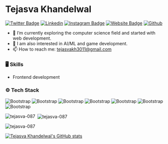 # Tejasva Khandelwal

[![Twitter Badge](https://img.shields.io/badge/-Twitter-1da1f2?labelColor=1da1f2&logo=twitter&logoColor=white&link=https://twitter.com/Tejasva_3011)](https://twitter.com/Tejasva_3011)
[![Linkedin](https://img.shields.io/badge/-LinkedIn-blue?style=flat&logo=Linkedin&logoColor=white)](https://www.linkedin.com/in/tejasva-khandelwal/)
[![Instagram Badge](https://img.shields.io/badge/-Instagram-purple?logo=instagram&logoColor=white&link=https://instagram.com/tejuss087/)](https://www.instagram.com/tejuss087)
[![Website Badge](https://img.shields.io/badge/-Website-c14438?style=flat&logo=Google-Chrome&logoColor=white&link=https://portfolio-website-tejasva.netlify.app)](https://portfolio-website-tejasva.netlify.app)
[![Github](https://img.shields.io/github/followers/tejasva-087?label=Follow&style=social)](https://github.com/tejasva-087)

- 🤔 I’m currently exploring the computer science field and started with web development.
- 🌱 I am also interested in AI/ML and game development.
- 📫 How to reach me: tejasvakh3011@gmail.com


### 🖥 Skills

- Frontend development
### ⚙️ Tech Stack

![Bootstrap](https://img.shields.io/badge/-Python-05122A?style=flat-square&logo=Python&color=353535) ![Bootstrap](https://img.shields.io/badge/-MySQL-05122A?style=flat-square&logo=MySQL&color=353535) ![Bootstrap](https://img.shields.io/badge/-Javascript-05122A?style=flat-square&logo=Javascript&color=353535) ![Bootstrap](https://img.shields.io/badge/-HTML5-05122A?style=flat-square&logo=HTML5&color=353535) ![Bootstrap](https://img.shields.io/badge/-CSS3-05122A?style=flat-square&logo=CSS3&color=353535) ![Bootstrap](https://img.shields.io/badge/-Sass-05122A?style=flat-square&logo=Sass&color=353535) ![Bootstrap](https://img.shields.io/badge/-Git%28Basics%29-05122A?style=flat-square&logo=Git(Basics)&color=353535)

<p><img align="left" src="https://github-readme-stats.vercel.app/api/top-langs?username=tejasva-087&show_icons=true&locale=en&layout=compact" alt="tejasva-087" /></p>

<p>&nbsp;<img align="center" src="https://github-readme-stats.vercel.app/api?username=tejasva-087&show_icons=true&locale=en" alt="tejasva-087" /></p>

<p><img align="center" src="https://github-readme-streak-stats.herokuapp.com/?user=tejasva-087&" alt="tejasva-087" /></p>

[![Tejasva Khandelwal's GitHub stats](https://github-readme-stats.vercel.app/api/top-langs?username=tejasva-087&hide=html,scss,stylus,blade,jupyter%20notebook,python,css,shell,batchfile,dockerfile,typescript&theme=algolia&show_icons=true)](https://github.com/saifurrahman1193)
